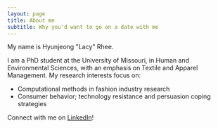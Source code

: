 ```yaml
---
layout: page
title: About me
subtitle: Why you'd want to go on a date with me
---
```


My name is Hyunjeong "Lacy" Rhee.

I am a PhD student at the University of Missouri, in Human and Environmental Sciences, with an emphasis on Textile and Apparel Management.
My research interests focus on:
- Computational methods in fashion industry research
- Consumer behavior; technology resistance and persuasion coping strategies

Connect with me on [LinkedIn](https://www.linkedin.com/in/hjrhee/)!
